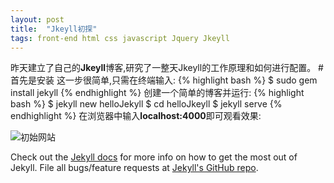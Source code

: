 ```yaml
---
layout: post
title:  "Jkeyll初探"
tags: front-end html css javascript Jquery Jkeyll
---
```


昨天建立了自己的<strong>Jkeyll</strong>博客,研究了一整天Jkeyll的工作原理和如何进行配置。
#首先是安装
这一步很简单,只需在终端输入:
{% highlight bash %}
$ sudo gem install jekyll
{% endhighlight %}
创建一个简单的博客并运行:
{% highlight bash  %}
$ jekyll new helloJekyll
$ cd helloJkeyll
$ jekyll serve
{% endhighlight %}
在浏览器中输入<strong>localhost:4000</strong>即可观看效果:

![初始网站](https://raw.githubusercontent.com/ShyHornet/ShyHornet.github.io/master/images/post/2015-10-15-1.png)

Check out the [Jekyll docs][jekyll] for more info on how to get the most out of Jekyll. File all bugs/feature requests at [Jekyll's GitHub repo][jekyll-gh].

[jekyll-gh]: https://github.com/jekyll/jekyll
[jekyll]:    http://jekyllrb.com
